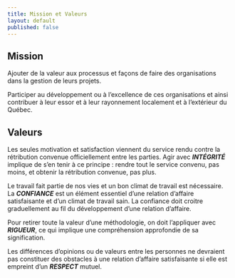 ```yaml
---
title: Mission et Valeurs
layout: default
published: false
---
```


## Mission
Ajouter de la valeur aux processus et façons de faire des organisations dans la  gestion de leurs projets.

Participer au développement ou à l’excellence de ces organisations et ainsi contribuer à leur essor et à leur rayonnement localement et à l’extérieur du Québec.


## Valeurs
Les seules motivation et satisfaction viennent du service rendu contre la rétribution convenue officiellement entre les parties. Agir avec ***INTÉGRITÉ*** implique de s’en tenir à ce principe : rendre tout le service convenu, pas moins, et obtenir la rétribution convenue, pas plus. 

Le travail fait partie de nos vies et un bon climat de travail est nécessaire. La ***CONFIANCE*** est un élément essentiel d’une relation d’affaire satisfaisante et d’un climat de travail sain.  La confiance doit croitre graduellement au fil du développement d’une relation d’affaire.

Pour retirer toute la valeur d’une méthodologie, on doit l’appliquer avec ***RIGUEUR***, ce qui implique une compréhension approfondie de sa signification.

Les différences d’opinions ou de valeurs entre les personnes ne devraient pas constituer des obstacles à une relation d’affaire satisfaisante si elle est empreint d’un ***RESPECT*** mutuel.
